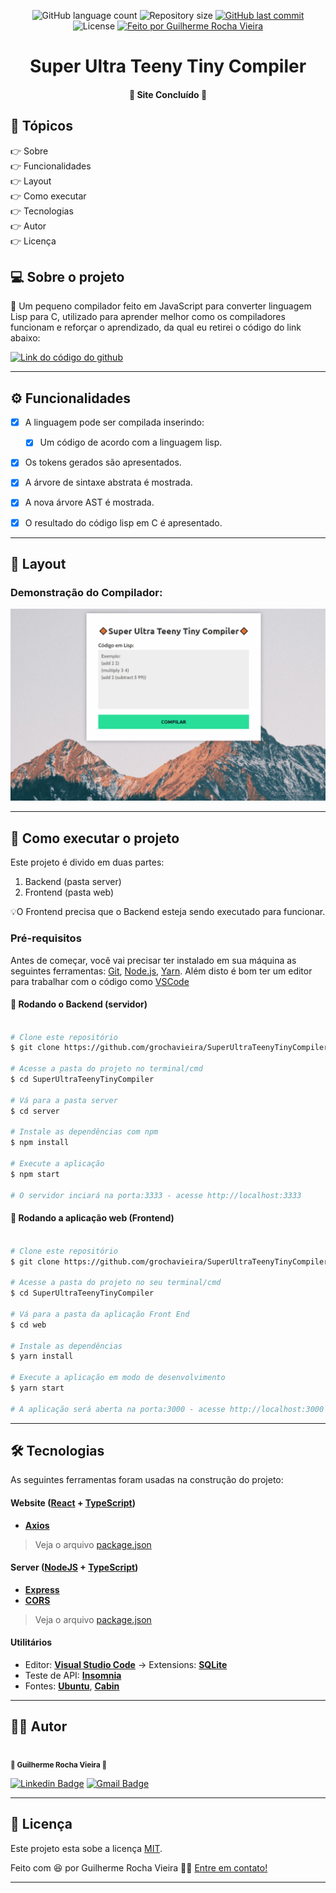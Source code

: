 <p align="center">
  <img alt="GitHub language count" src="https://img.shields.io/github/languages/count/grochavieira/SuperUltraTeenyTinyCompiler?color=%2304D361&style=for-the-badge">

  <img alt="Repository size" src="https://img.shields.io/github/repo-size/grochavieira/SuperUltraTeenyTinyCompiler?style=for-the-badge">
  
  <a href="https://github.com/grochavieira/SuperUltraTeenyTinyCompiler/commits/master">
    <img alt="GitHub last commit" src="https://img.shields.io/github/last-commit/grochavieira/SuperUltraTeenyTinyCompiler?style=for-the-badge">
  </a>
    
   <img alt="License" src="https://img.shields.io/badge/license-MIT-brightgreen?style=for-the-badge">

  <a href="https://github.com/grochavieira">
    <img alt="Feito por Guilherme Rocha Vieira" src="https://img.shields.io/badge/feito%20por-grochavieira-%237519C1?style=for-the-badge&logo=github">
  </a>
  
 
</p>
<h1 align="center">
    Super Ultra Teeny Tiny Compiler
</h1>

<h4 align="center"> 
	🚧  Site Concluído 🚧
</h4>

## 🏁 Tópicos

<p>
 👉<a href="#-sobre-o-projeto" style="text-decoration: none; "> Sobre</a> <br/>
👉<a href="#-funcionalidades" style="text-decoration: none; "> Funcionalidades</a> <br/>
👉<a href="#-layout" style="text-decoration: none"> Layout</a> <br/>
👉<a href="#-como-executar-o-projeto" style="text-decoration: none"> Como executar</a> <br/>
👉<a href="#-tecnologias" style="text-decoration: none"> Tecnologias</a> <br/>
👉<a href="#-autor" style="text-decoration: none"> Autor</a> <br/>
👉<a href="#user-content--licença" style="text-decoration: none"> Licença</a>

</p>

## 💻 Sobre o projeto

🔸 Um pequeno compilador feito em JavaScript para converter linguagem Lisp para C, utilizado para aprender melhor como os compiladores funcionam e reforçar o aprendizado, da qual eu retirei o código do link abaixo:

<a align="center" href="https://github.com/jamiebuilds/the-super-tiny-compiler">
    <img alt="Link do código do github" src="https://img.shields.io/static/v1?label=código&message=super-tiny-compiler&color=FFA500&style=for-the-badge&logo=github">
</a>

---

<a name="-funcionalidades"></a>

## ⚙️ Funcionalidades

- [x] A linguagem pode ser compilada inserindo:

  - [x] Um código de acordo com a linguagem lisp.

- [x] Os tokens gerados são apresentados.
- [x] A árvore de sintaxe abstrata é mostrada.
- [x] A nova árvore AST é mostrada.
- [x] O resultado do código lisp em C é apresentado.

---

## 🎨 Layout

### Demonstração do Compilador:

<p align="center">
    <img src="assets/compiler_demonstration.gif">
</p>

---

## 🚀 Como executar o projeto

Este projeto é divido em duas partes:

1. Backend (pasta server)
2. Frontend (pasta web)

💡O Frontend precisa que o Backend esteja sendo executado para funcionar.

### Pré-requisitos

Antes de começar, você vai precisar ter instalado em sua máquina as seguintes ferramentas:
[Git](https://git-scm.com), [Node.js](https://nodejs.org/en/), [Yarn](https://classic.yarnpkg.com/en/docs/install).
Além disto é bom ter um editor para trabalhar com o código como [VSCode](https://code.visualstudio.com/)

#### 🎲 Rodando o Backend (servidor)

```bash

# Clone este repositório
$ git clone https://github.com/grochavieira/SuperUltraTeenyTinyCompiler.git

# Acesse a pasta do projeto no terminal/cmd
$ cd SuperUltraTeenyTinyCompiler

# Vá para a pasta server
$ cd server

# Instale as dependências com npm
$ npm install

# Execute a aplicação
$ npm start

# O servidor inciará na porta:3333 - acesse http://localhost:3333

```

#### 🧭 Rodando a aplicação web (Frontend)

```bash

# Clone este repositório
$ git clone https://github.com/grochavieira/SuperUltraTeenyTinyCompiler.git

# Acesse a pasta do projeto no seu terminal/cmd
$ cd SuperUltraTeenyTinyCompiler

# Vá para a pasta da aplicação Front End
$ cd web

# Instale as dependências
$ yarn install

# Execute a aplicação em modo de desenvolvimento
$ yarn start

# A aplicação será aberta na porta:3000 - acesse http://localhost:3000

```

---

## 🛠 Tecnologias

As seguintes ferramentas foram usadas na construção do projeto:

#### **Website** ([React](https://reactjs.org/) + [TypeScript](https://www.typescriptlang.org/))

- **[Axios](https://github.com/axios/axios)**

> Veja o arquivo [package.json](https://github.com/grochavieira/SuperUltraTeenyTinyCompiler/blob/master/web/package.json)

#### **Server** ([NodeJS](https://nodejs.org/en/) + [TypeScript](https://www.typescriptlang.org/))

- **[Express](https://expressjs.com/)**
- **[CORS](https://expressjs.com/en/resources/middleware/cors.html)**

> Veja o arquivo [package.json](https://github.com/grochavieira/SuperUltraTeenyTinyCompiler/blob/master/server/package.json)

#### **Utilitários**

- Editor: **[Visual Studio Code](https://code.visualstudio.com/)** → Extensions: **[SQLite](https://marketplace.visualstudio.com/items?itemName=alexcvzz.vscode-sqlite)**
- Teste de API: **[Insomnia](https://insomnia.rest/)**
- Fontes: **[Ubuntu](https://fonts.google.com/specimen/Ubuntu)**, **[Cabin](https://fonts.google.com/specimen/Cabin)**

---

<a name="-autor"></a>

## 🦸‍♂️ **Autor**

<p>
<kbd>
 <img src="https://avatars1.githubusercontent.com/u/48029638?s=460&u=f8d11a7aa9ce76a782ef140a075c5c81be878f00&v=4" width="150px;" alt=""/>
 </kbd>
 <br />
 <sub><strong>🌟 Guilherme Rocha Vieira 🌟</strong></sub>
</p>

[![Linkedin Badge](https://img.shields.io/badge/-Guilherme-blue?style=for-the-badge&logo=Linkedin&logoColor=white&link=https://www.linkedin.com/in/grochavieira/)](https://www.linkedin.com/in/grochavieira/)
[![Gmail Badge](https://img.shields.io/badge/-guirocha.hopeisaba@gmail.com-c14438?style=for-the-badge&logo=Gmail&logoColor=white&link=mailto:guirocha.hopeisaba@gmail.com)](mailto:guirocha.hopeisaba@gmail.com)

---

## 📝 Licença

Este projeto esta sobe a licença [MIT](./LICENSE).

Feito com :satisfied: por Guilherme Rocha Vieira 👋🏽 [Entre em contato!](https://www.linkedin.com/in/grochavieira/)

---
